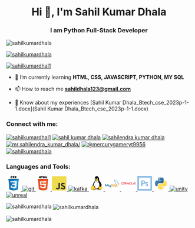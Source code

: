 <h1 align="center">Hi 👋, I'm Sahil Kumar Dhala</h1>
<h3 align="center">I am Python Full-Stack Developer</h3>

<p align="left"> <img src="https://komarev.com/ghpvc/?username=sahilkumardhala&label=Profile%20views&color=0e75b6&style=flat" alt="sahilkumardhala" /> </p>

<p align="left"> <a href="https://github.com/ryo-ma/github-profile-trophy"><img src="https://github-profile-trophy.vercel.app/?username=sahilkumardhala" alt="sahilkumardhala" /></a> </p>

<p align="left"> <a href="https://twitter.com/sahilkumardhal1" target="blank"><img src="https://img.shields.io/twitter/follow/sahilkumardhal1?logo=twitter&style=for-the-badge" alt="sahilkumardhal1" /></a> </p>

- 🌱 I’m currently learning **HTML, CSS, JAVASCRIPT, PYTHON, MY SQL**

- 📫 How to reach me **sahildhala123@gmail.com**

- 📄 Know about my experiences [Sahil Kumar Dhala_Btech_cse_2023p-1-1.docx](Sahil Kumar Dhala_Btech_cse_2023p-1-1.docx)

<h3 align="left">Connect with me:</h3>
<p align="left">
<a href="https://twitter.com/sahilkumardhal1" target="blank"><img align="center" src="https://raw.githubusercontent.com/rahuldkjain/github-profile-readme-generator/master/src/images/icons/Social/twitter.svg" alt="sahilkumardhal1" height="30" width="40" /></a>
<a href="https://linkedin.com/in/sahil kumar dhala" target="blank"><img align="center" src="https://raw.githubusercontent.com/rahuldkjain/github-profile-readme-generator/master/src/images/icons/Social/linked-in-alt.svg" alt="sahil kumar dhala" height="30" width="40" /></a>
<a href="https://fb.com/sahilendra kumar dhala" target="blank"><img align="center" src="https://raw.githubusercontent.com/rahuldkjain/github-profile-readme-generator/master/src/images/icons/Social/facebook.svg" alt="sahilendra kumar dhala" height="30" width="40" /></a>
<a href="https://instagram.com/mr.sahilendra_kumar_dhala/" target="blank"><img align="center" src="https://raw.githubusercontent.com/rahuldkjain/github-profile-readme-generator/master/src/images/icons/Social/instagram.svg" alt="mr.sahilendra_kumar_dhala/" height="30" width="40" /></a>
<a href="https://www.youtube.com/c/@mercurygameryt9956" target="blank"><img align="center" src="https://raw.githubusercontent.com/rahuldkjain/github-profile-readme-generator/master/src/images/icons/Social/youtube.svg" alt="@mercurygameryt9956" height="30" width="40" /></a>
<a href="https://www.hackerrank.com/sahilkumardhala" target="blank"><img align="center" src="https://raw.githubusercontent.com/rahuldkjain/github-profile-readme-generator/master/src/images/icons/Social/hackerrank.svg" alt="sahilkumardhala" height="30" width="40" /></a>
</p>

<h3 align="left">Languages and Tools:</h3>
<p align="left"> <a href="https://www.w3schools.com/css/" target="_blank" rel="noreferrer"> <img src="https://raw.githubusercontent.com/devicons/devicon/master/icons/css3/css3-original-wordmark.svg" alt="css3" width="40" height="40"/> </a> <a href="https://git-scm.com/" target="_blank" rel="noreferrer"> <img src="https://www.vectorlogo.zone/logos/git-scm/git-scm-icon.svg" alt="git" width="40" height="40"/> </a> <a href="https://www.w3.org/html/" target="_blank" rel="noreferrer"> <img src="https://raw.githubusercontent.com/devicons/devicon/master/icons/html5/html5-original-wordmark.svg" alt="html5" width="40" height="40"/> </a> <a href="https://developer.mozilla.org/en-US/docs/Web/JavaScript" target="_blank" rel="noreferrer"> <img src="https://raw.githubusercontent.com/devicons/devicon/master/icons/javascript/javascript-original.svg" alt="javascript" width="40" height="40"/> </a> <a href="https://kafka.apache.org/" target="_blank" rel="noreferrer"> <img src="https://www.vectorlogo.zone/logos/apache_kafka/apache_kafka-icon.svg" alt="kafka" width="40" height="40"/> </a> <a href="https://www.linux.org/" target="_blank" rel="noreferrer"> <img src="https://raw.githubusercontent.com/devicons/devicon/master/icons/linux/linux-original.svg" alt="linux" width="40" height="40"/> </a> <a href="https://www.mysql.com/" target="_blank" rel="noreferrer"> <img src="https://raw.githubusercontent.com/devicons/devicon/master/icons/mysql/mysql-original-wordmark.svg" alt="mysql" width="40" height="40"/> </a> <a href="https://www.oracle.com/" target="_blank" rel="noreferrer"> <img src="https://raw.githubusercontent.com/devicons/devicon/master/icons/oracle/oracle-original.svg" alt="oracle" width="40" height="40"/> </a> <a href="https://www.photoshop.com/en" target="_blank" rel="noreferrer"> <img src="https://raw.githubusercontent.com/devicons/devicon/master/icons/photoshop/photoshop-line.svg" alt="photoshop" width="40" height="40"/> </a> <a href="https://www.python.org" target="_blank" rel="noreferrer"> <img src="https://raw.githubusercontent.com/devicons/devicon/master/icons/python/python-original.svg" alt="python" width="40" height="40"/> </a> <a href="https://unity.com/" target="_blank" rel="noreferrer"> <img src="https://www.vectorlogo.zone/logos/unity3d/unity3d-icon.svg" alt="unity" width="40" height="40"/> </a> <a href="https://unrealengine.com/" target="_blank" rel="noreferrer"> <img src="https://raw.githubusercontent.com/kenangundogan/fontisto/036b7eca71aab1bef8e6a0518f7329f13ed62f6b/icons/svg/brand/unreal-engine.svg" alt="unreal" width="40" height="40"/> </a> </p>

<p><img align="left" src="https://github-readme-stats.vercel.app/api/top-langs?username=sahilkumardhala&show_icons=true&locale=en&layout=compact" alt="sahilkumardhala" /></p>

<p>&nbsp;<img align="center" src="https://github-readme-stats.vercel.app/api?username=sahilkumardhala&show_icons=true&locale=en" alt="sahilkumardhala" /></p>

<p><img align="center" src="https://github-readme-streak-stats.herokuapp.com/?user=sahilkumardhala&" alt="sahilkumardhala" /></p>

